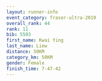 ```yaml
---
layout: runner-info 
event_category: fraser-ultra-2019 
overall_rank: 44
rank: 11
bib: 5503
first_name: Kwai Ying
last_name: Liew
distance: 50KM
category_km: 50KM
gender: Female
finish_time: 7-47-42
---
```

